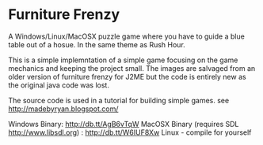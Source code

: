 Furniture Frenzy
===============

A Windows/Linux/MacOSX puzzle game where you have to guide a blue table out
of a hosue. In the same theme as Rush Hour.

This is a simple implemntation of a simple game focusing on the game mechanics
and keeping the project small. The images are salvaged from an older version
of furniture frenzy for J2ME but the code is entirely new as the original
java code was lost.

The source code is used in a tutorial for building simple games. see http://madebyryan.blogspot.com/

Windows Binary: http://db.tt/AgB6vTqW
MacOSX Binary (requires SDL http://www.libsdl.org) : http://db.tt/W6IUF8Xw
Linux - compile for yourself
